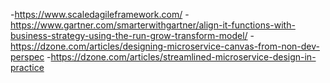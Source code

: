 -https://www.scaledagileframework.com/
-https://www.gartner.com/smarterwithgartner/align-it-functions-with-business-strategy-using-the-run-grow-transform-model/
-https://dzone.com/articles/designing-microservice-canvas-from-non-dev-perspec
-https://dzone.com/articles/streamlined-microservice-design-in-practice
